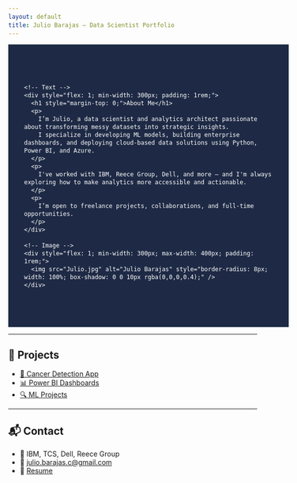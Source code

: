 ```yaml
---
layout: default
title: Julio Barajas – Data Scientist Portfolio
---
```


<!-- 🧑‍💼 Full-width About Me Section with Image on Right -->
<div style="width: 100%; background-color: #1e2a45; color: white; padding: 4rem 2rem; display: flex; justify-content: center;">
  <div style="max-width: 1200px; display: flex; flex-wrap: wrap; align-items: center; justify-content: space-between; width: 100%;">
    
    <!-- Text -->
    <div style="flex: 1; min-width: 300px; padding: 1rem;">
      <h1 style="margin-top: 0;">About Me</h1>
      <p>
        I’m Julio, a data scientist and analytics architect passionate about transforming messy datasets into strategic insights.
        I specialize in developing ML models, building enterprise dashboards, and deploying cloud-based data solutions using Python, Power BI, and Azure.
      </p>
      <p>
        I've worked with IBM, Reece Group, Dell, and more — and I'm always exploring how to make analytics more accessible and actionable.
      </p>
      <p>
        I’m open to freelance projects, collaborations, and full-time opportunities.
      </p>
    </div>

    <!-- Image -->
    <div style="flex: 1; min-width: 300px; max-width: 400px; padding: 1rem;">
      <img src="Julio.jpg" alt="Julio Barajas" style="border-radius: 8px; width: 100%; box-shadow: 0 0 10px rgba(0,0,0,0.4);" />
    </div>
    
  </div>
</div>

---

## 📂 Projects

- [🧠 Cancer Detection App](https://julio-barajas.github.io/cancer-prediction-frontend/)
- [📊 Power BI Dashboards](viz-projects.md)
- [🔍 ML Projects](ml-projects.md)

---

## 📬 Contact

- 💼 IBM, TCS, Dell, Reece Group
- 📧 julio.barajas.c@gmail.com
- 📄 [Resume](resume.pdf)

